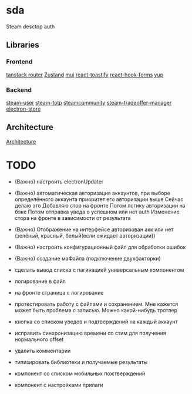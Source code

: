 # sda

Steam desctop auth

## Libraries

### Frontend

[tanstack router](https://tanstack.com/router/latest/docs/framework/react/quick-start)
[Zustand](https://zustand-demo.pmnd.rs/)
[mui](https://mui.com/)
[react-toastify](https://www.npmjs.com/package/react-toastify)
[react-hook-forms](https://react-hook-form.com/)
[yup](https://www.npmjs.com/package/yup)

### Backend

[steam-user](https://github.com/DoctorMcKay/node-steam-session)
[steam-totp](https://github.com/DoctorMcKay/node-steam-totp)
[steamcommunity](https://github.com/DoctorMcKay/node-steamcommunity)
[steam-tradeoffer-manager](https://github.com/DoctorMcKay/node-steam-tradeoffer-manager)
[electron-store](https://www.npmjs.com/package/electron-store/v/5.2.0)

## Architecture

[Architecture](https://habr.com/ru/companies/doubletapp/articles/870236/)

# TODO

- (Важно) настроить electronUpdater
- (Важно) автоматическая авторизация аккаунтов, при выборе определённого аккаунта приоритет его авторизации выше
  Сейчас делаю это
  Добавляю стор на фронте
  Потом логику авторизации на бэке
  Потом отправка уведа о успешном или нет auth
  Изменение стора на фронте в зависимости от результата

- (Важно) Отображение на интерфейсе авторизован акк или нет (зелёный, красный, белый(если ожидает авторизации))
- (Важно) настроить конфигурационный файл для обработки ошибок
- (Важно) создание маФайла (подключение двухфакторки)
- сделать вывод списка с пагинацией универсальным компонентом
- логирование в файл
- на фронте страница с логирование
- протестировать работу с файлами и сохранением. Мне кажется может быть проблема с записью. Можно какой-нибудь тротлер
- кнопка со списком уведов и подтверждений на каждый аккаунт
- исправить синхронизацию времени со стим для получения нормального offset
- удалить комментарии
- типизировать библиотеки и получаемые результаты
- компонент со списком мобильных пожтверждений
- компонент с настройками прилаги
